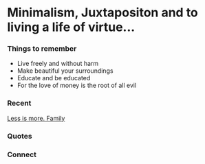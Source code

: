 # Minimalism, Juxtapositon and to living a life of virtue...

### Things to remember
- Live freely and without harm
- Make beautiful your surroundings
- Educate and be educated
- For the love of money is the root of all evil

### Recent
[Less is more. Family](/blog/family)

### Quotes


### Connect

